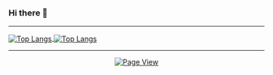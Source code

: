 ### Hi there 👋

<!--
**Dieshesdog/Dieshesdog** is a ✨ _special_ ✨ repository because its `README.md` (this file) appears on your GitHub profile.

Here are some ideas to get you started:

- 🔭 I’m currently working on ...
- 🌱 I’m currently learning ...
- 👯 I’m looking to collaborate on ...
- 🤔 I’m looking for help with ...
- 💬 Ask me about ...
- 📫 How to reach me: ...
- 😄 Pronouns: ...
- ⚡ Fun fact: ...
-->

---

<div>
<a href="https://github.com/Dishesdog">
  <img align="center" alt="Top Langs" src="https://github-readme-stats-qniyov4vc-dishesdog.vercel.app/api?username=Dishesdog&show_icons=true&include_all_commits=true&count_private=true&theme=solarized-light" />
</a>

<a href="https://github.com/Dishesdog">
  <img align="center" alt="Top Langs" src="https://github-readme-stats.vercel.app/api/top-langs/?username=Dishesdog&layout=compact&langs_count=8&theme=solarized-light" />
</a>

---
<p align="center" >  
<a href="https://github.com/Dishesdog">
    <img align="center" alt="Page View" src="https://badges.toozhao.com/badges/01FGAZ5J37PNJW115GMYEGDASM/blue.svg" />
</a>
</p>
</div>

